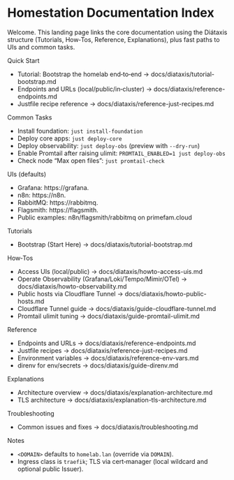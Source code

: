 # Homestation Documentation Index

Welcome. This landing page links the core documentation using the Diátaxis structure (Tutorials, How‑Tos, Reference, Explanations), plus fast paths to UIs and common tasks.

Quick Start
- Tutorial: Bootstrap the homelab end‑to‑end → docs/diataxis/tutorial-bootstrap.md
- Endpoints and URLs (local/public/in‑cluster) → docs/diataxis/reference-endpoints.md
- Justfile recipe reference → docs/diataxis/reference-just-recipes.md

Common Tasks
- Install foundation: `just install-foundation`
- Deploy core apps: `just deploy-core`
- Deploy observability: `just deploy-obs` (preview with `--dry-run`)
- Enable Promtail after raising ulimit: `PROMTAIL_ENABLED=1 just deploy-obs`
- Check node “Max open files”: `just promtail-check`

UIs (defaults)
- Grafana: https://grafana.<DOMAIN>
- n8n: https://n8n.<DOMAIN>
- RabbitMQ: https://rabbitmq.<DOMAIN>
- Flagsmith: https://flagsmith.<DOMAIN>
- Public examples: n8n/flagsmith/rabbitmq on primefam.cloud

Tutorials
- Bootstrap (Start Here) → docs/diataxis/tutorial-bootstrap.md

How‑Tos
- Access UIs (local/public) → docs/diataxis/howto-access-uis.md
- Operate Observability (Grafana/Loki/Tempo/Mimir/OTel) → docs/diataxis/howto-observability.md
- Public hosts via Cloudflare Tunnel → docs/diataxis/howto-public-hosts.md
- Cloudflare Tunnel guide → docs/diataxis/guide-cloudflare-tunnel.md
- Promtail ulimit tuning → docs/diataxis/guide-promtail-ulimit.md

Reference
- Endpoints and URLs → docs/diataxis/reference-endpoints.md
- Justfile recipes → docs/diataxis/reference-just-recipes.md
- Environment variables → docs/diataxis/reference-env-vars.md
- direnv for env/secrets → docs/diataxis/guide-direnv.md

Explanations
- Architecture overview → docs/diataxis/explanation-architecture.md
- TLS architecture → docs/diataxis/explanation-tls-architecture.md

Troubleshooting
- Common issues and fixes → docs/diataxis/troubleshooting.md

Notes
- `<DOMAIN>` defaults to `homelab.lan` (override via `DOMAIN`).
- Ingress class is `traefik`; TLS via cert‑manager (local wildcard and optional public Issuer).
